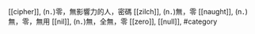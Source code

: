 [[cipher]], (n．)零，無影響力的人，密碼 
[[zilch]], (n．)無，零 
[[naught]], (n．)無，零，無用 
[[nil]], (n．)無，全無，零 
[[zero]], 
[[null]], 
#category
